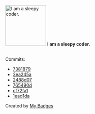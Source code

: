 <img src="https://my-badges.github.io/my-badges/sleepy-coder.png" alt="I am a sleepy coder." title="I am a sleepy coder." width="128">
<strong>I am a sleepy coder.</strong>
<br><br>

Commits:

- <a href="https://github.com/mmichie/dotfiles/commit/7381879ea0a110895237204871aee0612a380b92">7381879</a>
- <a href="https://github.com/mmichie/cardsharp/commit/3ea245a9abedb4b95f064b64dd7dc2fe250a683f">3ea245a</a>
- <a href="https://github.com/mmichie/cardsharp/commit/2488d07e6ed88d879cce6cf69ec276c62d4b21d8">2488d07</a>
- <a href="https://github.com/mmichie/m28/commit/765490d7bb4175daaeb712ac4766d724970873ad">765490d</a>
- <a href="https://github.com/mmichie/m28/commit/cf72fa1e3b8b974fe5e9b37f1e8dce9eb342aca8">cf72fa1</a>
- <a href="https://github.com/mmichie/m28/commit/1ead1daa30753a38049009de8eb9f1ff8ad93492">1ead1da</a>


Created by <a href="https://github.com/my-badges/my-badges">My Badges</a>